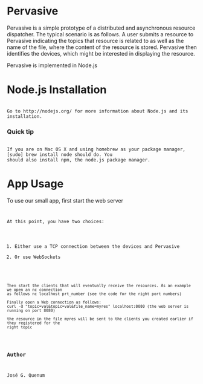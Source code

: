 # Pervasive 

Pervasive is a simple prototype of a distributed and asynchronous resource dispatcher. The typical scenario is as follows. A user submits a
resource to Pervasive indicating the topics that resource is related to as well as the name of the file, where the content of the resource is
stored. Pervasive then identifies the devices, which might be interested in displaying the resource.<br/>

Pervasive is implemented in Node.js

# Node.js Installation
<pre><code>
Go to http://nodejs.org/ for more information about Node.js and its installation.
</code></pre>
### Quick tip
<pre><code>
If you are on Mac OS X and using homebrew as your package manager, [sudo] brew install node should do. You
should also install npm, the node.js package manager.
</code></pre>

# App Usage
To use our small app, first start the web server <code node ad_server>

At this point, you have two choices:
1. Either use a TCP connection between the devices and Pervasive
2. Or use WebSockets

<pre><code>
Then start the clients that will eventually receive the resources. As an example we open an nc connection
as follows nc localhost prt_number (see the code for the right port numbers)

Finally open a Web connection as follows:
curl -d "topic=val&topic=val&file_name=myres" localhost:8080 (the web server is running on port 8080)

the resource in the file myres will be sent to the clients you created earlier if they registered for the
right topic
</code></pre>

### Author

José G. Quenum
